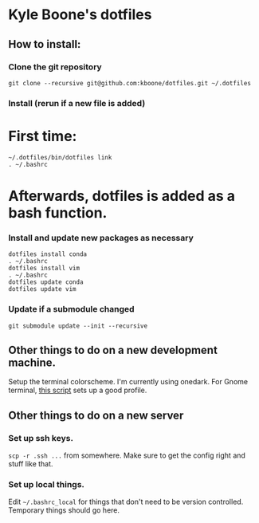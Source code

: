# Kyle Boone's dotfiles

## How to install:

### Clone the git repository
    git clone --recursive git@github.com:kboone/dotfiles.git ~/.dotfiles

### Install (rerun if a new file is added)
# First time:
    ~/.dotfiles/bin/dotfiles link
    . ~/.bashrc

# Afterwards, dotfiles is added as a bash function.

### Install and update new packages as necessary
    dotfiles install conda
    . ~/.bashrc
    dotfiles install vim
    . ~/.bashrc
    dotfiles update conda
    dotfiles update vim

### Update if a submodule changed
    git submodule update --init --recursive

## Other things to do on a new development machine.

Setup the terminal colorscheme. I'm currently using onedark. For Gnome terminal, [this
script](https://github.com/denysdovhan/one-gnome-terminal) sets up a good profile.

## Other things to do on a new server

### Set up ssh keys.
`scp -r .ssh ...` from somewhere. Make sure to get the
config right and stuff like that.

### Set up local things.
Edit `~/.bashrc_local` for things that don't need to be version
controlled. Temporary things should go here.
